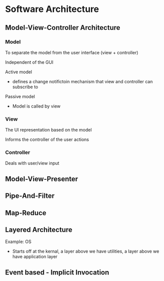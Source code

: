 # Software Architecture

## Model-View-Controller Architecture

### Model

To separate the model from the user interface (view + controller)

Independent of the GUI

Active model

- defines a change notifictoin mechanism that view and controller can subscribe to

Passive model

- Model is called by view

### View

The UI representation based on the model

Informs the controller of the user actions

### Controller

Deals with user/view input

## Model-View-Presenter

## Pipe-And-Filter

## Map-Reduce

## Layered Architecture

Example: OS

- Starts off at the kernal, a layer above we have utilities, a layer above we have application layer

## Event based - Implicit Invocation

